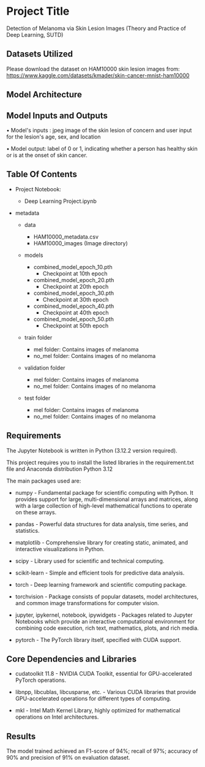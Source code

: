 
# Project Title
Detection of Melanoma via Skin Lesion Images (Theory and Practice of Deep Learning, SUTD)






## Datasets Utilized

Please download the dataset on HAM10000 skin lesion images from:
https://www.kaggle.com/datasets/kmader/skin-cancer-mnist-ham10000
  

## Model Architecture





## Model Inputs and Outputs

•	Model's inputs : jpeg image of the skin lesion of concern and user input for the lesion's age, sex, and location

•	Model output: label of 0 or 1, indicating whether a person has healthy skin or is at the onset of skin cancer. 
## Table Of Contents

- Project Notebook:
    - Deep Learning Project.ipynb


- metadata
    - data
        - HAM10000_metadata.csv
        - HAM10000_images (Image directory)
    
    - models
        - combined_model_epoch_10.pth 
            - Checkpoint at 10th epoch
        - combined_model_epoch_20.pth
            - Checkpoint at 20th epoch
        - combined_model_epoch_30.pth
            - Checkpoint at 30th epoch
        - combined_model_epoch_40.pth
            - Checkpoint at 40th epoch
        - combined_model_epoch_50.pth
            - Checkpoint at 50th epoch

    - train folder
        - mel folder: Contains images of melanoma
        - no_mel folder: Contains images of no melanoma

    - validation folder
        - mel folder: Contains images of melanoma
        - no_mel folder: Contains images of no melanoma
    
    - test folder
        - mel folder: Contains images of melanoma
        - no_mel folder: Contains images of no melanoma
     
          
## Requirements

The Jupyter Notebook is written in Python (3.12.2 version required).

This project requires you to install the listed libraries in the requirement.txt file and Anaconda distribution Python 3.12

The main packages used are:


- numpy - Fundamental package for scientific computing with Python. It provides support for large, multi-dimensional arrays and matrices, along with a large collection of high-level mathematical functions to operate on these arrays.

- pandas - Powerful data structures for data analysis, time series, and statistics.

- matplotlib - Comprehensive library for creating static, animated, and interactive visualizations in Python.

- scipy - Library used for scientific and technical computing.

- scikit-learn - Simple and efficient tools for predictive data analysis.

- torch - Deep learning framework and scientific computing package.

- torchvision - Package consists of popular datasets, model architectures, and common image transformations for computer vision.

- jupyter, ipykernel, notebook, ipywidgets - Packages related to Jupyter Notebooks which provide an interactive computational environment for combining code execution, rich text, mathematics, plots, and rich media.

- pytorch - The PyTorch library itself, specified with CUDA support.



## Core Dependencies and Libraries

- cudatoolkit 11.8 - NVIDIA CUDA Toolkit, essential for GPU-accelerated PyTorch operations.

- libnpp, libcublas, libcusparse, etc. - Various CUDA libraries that provide GPU-accelerated operations for different types of computing.

- mkl - Intel Math Kernel Library, highly optimized for mathematical operations on Intel architectures.

## Results

The model trained achieved an F1-score of 94%; recall of 97%; accuracy of 90% and precision of 91% on evaluation dataset.
